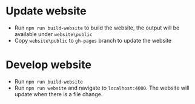 Update website
==============
- Run ```npm run build-website``` to build the website, the output will be available under ```website\public```
- Copy ```website\public``` to ```gh-pages``` branch to update the website

Develop website
===============
- Run ```npm run build-website```
- Run ```npm run website``` and navigate to ```localhost:4000```. The website will update when there is a file change.